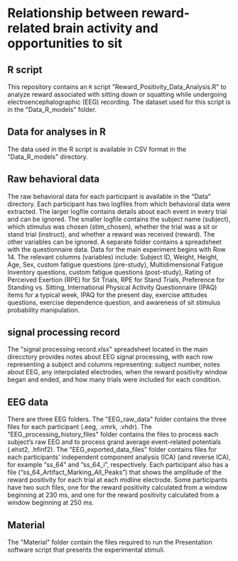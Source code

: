 # Relationship between reward-related brain activity and opportunities to sit


## R script
This repository contains an `R` script "Reward_Positivity_Data_Analysis.R" to analyze reward associated with sitting down or squatting while undergoing electroencephalographic (EEG) recording. The dataset used for this script is in the "Data_R_models" folder.

## Data for analyses in R
The data used in the R script is available in CSV format in the "Data_R_models" directory.

## Raw behavioral data
The raw behavioral data for each participant is available in the "Data" directory. Each participant has two logfiles from which behavioral data were extracted. The larger logfile contains details about each event in every trial and can be ignored. The smaller logfile contains the subject name (subject), which stimulus was chosen (stim_chosen), whether the trial was a sit or stand trial (instruct), and whether a reward was received (reward). The other variables can be ignored. A separate folder contains a spreadsheet with the questionnaire data. Data for the main experiment begins with Row 14. The relevant columns (variables) include: Subject ID, Weight, Height, Age, Sex, custom fatigue questions (pre-study), Multidimensional Fatigue Inventory questions, custom fatigue questions (post-study), Rating of Perceived Exertion (RPE) for Sit Trials, RPE for Stand Trials, Preference for Standing vs. Sitting, International Physical Activity Questionnaire (IPAQ) items for a typical week, IPAQ for the present day, exercise attitudes questions, exercise dependence question, and awareness of sit stimulus probability manipulation.

## signal processing record
The "signal processing record.xlsx" spreadsheet located in the main direcctory provides notes about EEG signal processing, with each row representing a subject and columns representing: subject number, notes about EEG, any interpolated electrodes, when the reward positivity window began and ended, and how many trials were included for each condition.

## EEG data
There are three EEG folders. The "EEG_raw_data" folder contains the three files for each participant (.eeg, .vmrk, .vhdr). The "EEG_processing_history_files" folder contains the files to process each subject’s raw EEG and to process grand average event-related potentials (.ehst2, .hfinf2). The "EEG_exported_data_files" folder contains files for each participants’ independent component analysis (ICA) (and reverse ICA), for example “ss_64” and “ss_64_i”, respectively. Each participant also has a file (“ss_64_Artifact_Marking_All_Peaks”) that shows the amplitude of the reward positivity for each trial at each midline electrode. Some participants have two such files, one for the reward positivity calculated from a window beginning at 230 ms, and one for the reward positivity calculated from a window beginning at 250 ms.

## Material
The "Material" folder contain the files required to run the Presentation software script that presents the experimental stimuli.
